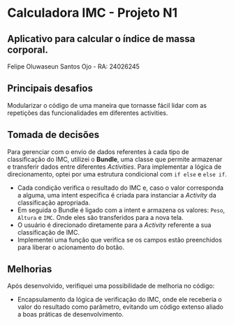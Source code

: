 # Calculadora IMC - Projeto N1

## Aplicativo para calcular o índice de massa corporal.

Felipe Oluwaseun Santos Ojo - RA: 24026245

## Principais desafios

Modularizar o código de uma maneira que tornasse fácil lidar com as repetições das funcionalidades em diferentes activities.

## Tomada de decisões

Para gerenciar com o envio de dados referentes à cada tipo de classificação do IMC, utilizei o **Bundle**, uma classe que permite armazenar e transferir dados entre diferentes *Activities*. Para implementar a lógica de direcionamento, optei por uma estrutura condicional com `if else` e `else if`.

- Cada condição verifica o resultado do IMC e, caso o valor corresponda a alguma, uma intent especifica é criada para instanciar a *Activity* da classificação apropriada.
- Em seguida o Bundle é ligado com a intent e armazena os valores: `Peso`, `Altura` e `IMC`. Onde eles são transferidos para a nova tela.
- O usuário é direcionado diretamente para a *Activity* referente a sua classificação de IMC. 
- Implementei uma função que verifica se os campos estão preenchidos para liberar o acionamento do botão.

## Melhorias

Após desenvolvido, verifiquei uma possibilidade de melhoria no código:
- Encapsulamento da lógica de verificação do IMC, onde ele receberia o valor do resultado como parâmetro, evitando um código extenso aliado a boas práticas de desenvolvimento.



